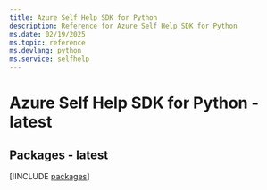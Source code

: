 ```yaml
---
title: Azure Self Help SDK for Python
description: Reference for Azure Self Help SDK for Python
ms.date: 02/19/2025
ms.topic: reference
ms.devlang: python
ms.service: selfhelp
---
```

# Azure Self Help SDK for Python - latest
## Packages - latest
[!INCLUDE [packages](self-help-index.md)]
